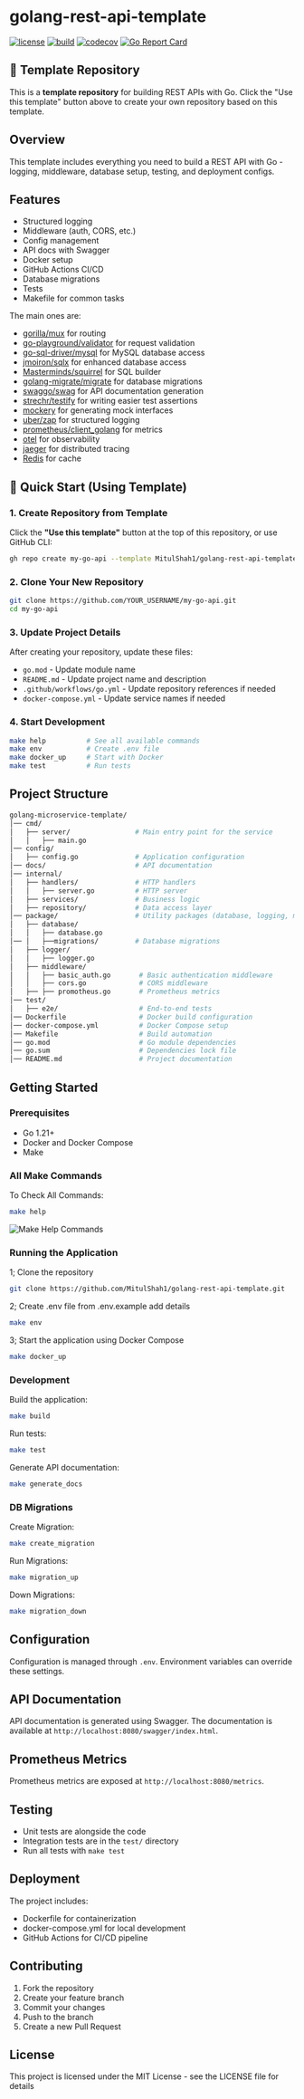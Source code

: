 # golang-rest-api-template

[![license](https://img.shields.io/badge/license-MIT-green)](https://raw.githubusercontent.com/MitulShah1/golang-rest-api-template/main/LICENSE)
[![build](https://github.com/MitulShah1/golang-rest-api-template//actions/workflows/go.yml/badge.svg?branch=main)](https://github.com/MitulShah1/golang-rest-api-template/actions/workflows/go.yml)
[![codecov](https://codecov.io/github/MitulShah1/golang-rest-api-template/graph/badge.svg?token=88JSRODXSS)](https://codecov.io/github/MitulShah1/golang-rest-api-template)
[![Go Report Card](https://goreportcard.com/badge/github.com/MitulShah1/golang-rest-api-template)](https://goreportcard.com/report/github.com/MitulShah1/golang-rest-api-template)

## 🚀 Template Repository

This is a **template repository** for building REST APIs with Go. Click the "Use this template" button above to create your own repository based on this template.

## Overview

This template includes everything you need to build a REST API with Go - logging, middleware, database setup, testing, and deployment configs.

## Features

- Structured logging
- Middleware (auth, CORS, etc.)
- Config management
- API docs with Swagger
- Docker setup
- GitHub Actions CI/CD
- Database migrations
- Tests
- Makefile for common tasks

The main ones are:

- [gorilla/mux](http://www.gorillatoolkit.org/pkg/mux) for routing
- [go-playground/validator](https://github.com/go-playground/validator) for request validation
- [go-sql-driver/mysql](https://github.com/go-sql-driver/mysql) for MySQL database access
- [jmoiron/sqlx](https://github.com/jmoiron/sqlx) for enhanced database access
- [Masterminds/squirrel](https://github.com/Masterminds/squirrel) for SQL builder
- [golang-migrate/migrate](https://github.com/golang-migrate/migrate) for database migrations
- [swaggo/swag](https://github.com/swaggo/swag) for API documentation generation
- [strechr/testify](https://github.com/stretchr/testify) for writing easier test assertions
- [mockery](https://vektra.github.io/mockery/) for generating mock interfaces
- [uber/zap](go.uber.org/zap) for structured logging
- [prometheus/client_golang](https://github.com/prometheus/client_golang) for metrics
- [otel](https://opentelemetry.io/) for observability
- [jaeger](https://www.jaegertracing.io/) for distributed tracing
- [Redis](github.com/redis/go-redis/v9) for cache

## 🎯 Quick Start (Using Template)

### 1. Create Repository from Template

Click the **"Use this template"** button at the top of this repository, or use GitHub CLI:

```bash
gh repo create my-go-api --template MitulShah1/golang-rest-api-template
```

### 2. Clone Your New Repository

```bash
git clone https://github.com/YOUR_USERNAME/my-go-api.git
cd my-go-api
```

### 3. Update Project Details

After creating your repository, update these files:

- `go.mod` - Update module name
- `README.md` - Update project name and description
- `.github/workflows/go.yml` - Update repository references if needed
- `docker-compose.yml` - Update service names if needed

### 4. Start Development

```bash
make help          # See all available commands
make env           # Create .env file
make docker_up     # Start with Docker
make test          # Run tests
```

## Project Structure

```sh
golang-microservice-template/
│── cmd/
│   ├── server/                # Main entry point for the service
│   │   ├── main.go
│── config/
│   ├── config.go              # Application configuration
│── docs/                      # API documentation
│── internal/
│   ├── handlers/              # HTTP handlers
│   │   ├── server.go          # HTTP server
│   ├── services/              # Business logic
│   ├── repository/            # Data access layer
│── package/                   # Utility packages (database, logging, middleware, etc.)
│   ├── database/
│   │   ├── database.go
│── │   ├──migrations/         # Database migrations
│   ├── logger/
│   │   ├── logger.go
│   ├── middleware/
│   │   ├── basic_auth.go       # Basic authentication middleware
│   │   ├── cors.go             # CORS middleware
│   ├── ├── promotheus.go       # Prometheus metrics
│── test/
│   ├── e2e/                    # End-to-end tests
│── Dockerfile                  # Docker build configuration
│── docker-compose.yml          # Docker Compose setup
│── Makefile                    # Build automation
│── go.mod                      # Go module dependencies
│── go.sum                      # Dependencies lock file
│── README.md                   # Project documentation
```

## Getting Started

### Prerequisites

- Go 1.21+
- Docker and Docker Compose
- Make

### All Make Commands

To Check All Commands:

```bash
make help
```

![Make Help Commands](make_help.png)

### Running the Application

1; Clone the repository

```bash
git clone https://github.com/MitulShah1/golang-rest-api-template.git
```

2; Create .env file from .env.example add details

```bash
make env
```

3; Start the application using Docker Compose

```bash
make docker_up
```

### Development

Build the application:

```bash
make build
```

Run tests:

```bash
make test
```

Generate API documentation:

```bash
make generate_docs
```

### DB Migrations

Create Migration:

```bash
make create_migration
```

Run Migrations:

```bash
make migration_up
```

Down Migrations:

```bash
make migration_down
```

## Configuration

Configuration is managed through `.env`. Environment variables can override these settings.

## API  Documentation

API documentation is generated using Swagger. The documentation is available at `http://localhost:8080/swagger/index.html`.

## Prometheus Metrics

Prometheus metrics are exposed at `http://localhost:8080/metrics`.

## Testing

- Unit tests are alongside the code
- Integration tests are in the `test/` directory
- Run all tests with `make test`

## Deployment

The project includes:

- Dockerfile for containerization
- docker-compose.yml for local development
- GitHub Actions for CI/CD pipeline

## Contributing

1. Fork the repository
2. Create your feature branch
3. Commit your changes
4. Push to the branch
5. Create a new Pull Request

## License

This project is licensed under the MIT License - see the LICENSE file for details

